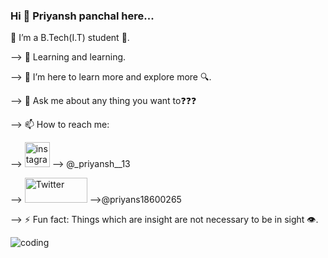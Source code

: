 ### Hi 👋 Priyansh panchal here...


<!--
**priyansh-13/priyansh-13** is a ✨ _special_ ✨ repository because its `README.md` (this file) appears on your GitHub profile.

Here are some ideas to get you started:

--> 🔭 I’m a B.Tech(I.T) student 🧧.

--> 🌱 Learning and learning.

--> 👯 I’m here to learn more and explore more 🔍.

--> 💬 Ask me about any thing you want to❓❓❓

--> 📫 How to reach me: 

--> [<a href="https://www.instagram.com/_priyansh__13/"><img src='[https://thumbs.dreamstime.com/b/instagram-141049465.jpg](https://e7.pngegg.com/pngimages/322/394/png-clipart-logo-computer-icons-instagram-logo-miscellaneous-smile.png)' alt='instagram' height='40'></a>](#) --> @_priyansh__13

--> [<a href="https://twitter.com/Priyansh1305"><img src='[https://image.shutterstock.com/image-photo/kiev-ukraine-april-23-2015-260nw-272763746.jpg](https://encrypted-tbn0.gstatic.com/images?q=tbn:ANd9GcRYd3fJRrCiP-IjiJr_laqPG7EYJvKjn5kApg&usqp=CAU)' alt='Twitter' height='40' width='100'></a>](#) -->@priyans18600265

--> ⚡ Fun fact: Things which are insight are not necessary to be in sight 👁️.

![coding](https://user-images.githubusercontent.com/105069366/170810667-5fdcdce3-97f4-4c8a-98ce-b49fa05054a7.gif)
